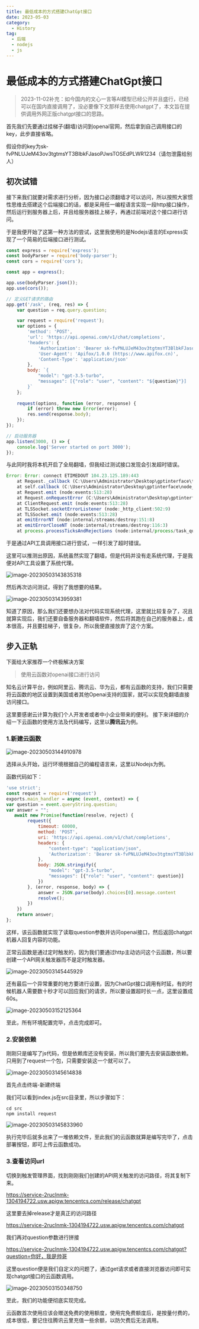 ```yaml
---
title: 最低成本的方式搭建ChatGpt接口
date: 2023-05-03
category:
  - History
tag:
  - 后端
  - nodejs
  - js
---
```

# 最低成本的方式搭建ChatGpt接口

> 2023-11-02补充：如今国内的文心一言等AI模型已经公开并且盛行，已经可以在国内直接调用了，没必要像下文那样去使用chatgpt了，本文旨在提供调用外网正版chatgpt接口的思路。

首先我们先要通过挂梯子(翻墙)访问到openai官网，然后拿到自己调用接口的key，此步直接省略。

假设你的key为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（请勿泄露给别人）

## 初次试错

接下来我们就要对需求进行分析，因为接口必须翻墙才可以访问，所以按照大家惯性思维去搭建这个后端接口的话，都是采用任一编程语言实现一段http接口操作，然后运行到服务器上后，并且给服务器挂上梯子，再通过前端对这个接口进行访问。

于是我便开始了这第一种方法的尝试，这里我使用的是Nodejs语言的Express实现了一个简易的后端接口进行测试。

```javascript
const express = require('express');
const bodyParser = require('body-parser');
const cors = require('cors');

const app = express();

app.use(bodyParser.json());
app.use(cors());

// 定义GET请求的路由
app.get('/ask', (req, res) => {
    var question = req.query.question;

    var request = require('request');
    var options = {
        'method': 'POST',
        'url': 'https://api.openai.com/v1/chat/completions',
        'headers': {
            'Authorization': 'Bearer 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',//这里替换成自己的key
            'User-Agent': 'Apifox/1.0.0 (https://www.apifox.cn)',
            'Content-Type': 'application/json'
        },
        body: `{
            "model": "gpt-3.5-turbo",
            "messages": [{"role": "user", "content": "${question}"}]
        }`
    };
    
    request(options, function (error, response) {
        if (error) throw new Error(error);
        res.send(response.body);
    });
});

// 启动服务器
app.listen(3000, () => {
    console.log('Server started on port 3000');
});

```

与此同时我将本机开启了全局翻墙，但我经过测试接口发现会引发超时错误。

```javascript
Error: Error: connect ETIMEDOUT 104.23.125.189:443
    at Request._callback (C:\Users\Administrator\Desktop\gptinterface\test.js:30:26)
    at self.callback (C:\Users\Administrator\Desktop\gptinterface\node_modules\request\request.js:185:22)
    at Request.emit (node:events:513:28)
    at Request.onRequestError (C:\Users\Administrator\Desktop\gptinterface\node_modules\request\request.js:877:8)
    at ClientRequest.emit (node:events:513:28)
    at TLSSocket.socketErrorListener (node:_http_client:502:9)
    at TLSSocket.emit (node:events:513:28)
    at emitErrorNT (node:internal/streams/destroy:151:8)
    at emitErrorCloseNT (node:internal/streams/destroy:116:3)
    at process.processTicksAndRejections (node:internal/process/task_queues:82:21)
```

于是通过API工具调用接口进行尝试，一样引发了超时错误。

这里可以推测出原因，系统虽然实现了翻墙，但是代码并没有走系统代理，于是我便对API工具设置了系统代理。

![image-20230503143835318](https://wqby-1304194722.cos.ap-nanjing.myqcloud.com/img/image-20230503143835318.png)

然后再次访问测试，得到了我想要的结果。

![image-20230503143959381](https://wqby-1304194722.cos.ap-nanjing.myqcloud.com/img/image-20230503143959381.png)

知道了原因，那么我们还要想办法对代码实现系统代理，这里就比较复杂了，况且就算实现后，我们还要自备服务器和翻墙软件，然后将其跑在自己的服务器上，成本很高，并且要挂梯子，很复杂，所以我便直接放弃了这个方案。

## 步入正轨

下面给大家推荐一个终极解决方案

> 使用云函数对openai接口进行访问

知名云计算平台，例如阿里云、腾讯云、华为云，都有云函数的支持，我们只需要将云函数的地区设置到美国或者其他Openai支持的国家，就可以实现免翻墙直接访问接口。

这里要感谢云计算为我们个人开发者或者中小企业带来的便利。
接下来详细的介绍一下云函数的使用方法及代码编写，这里以**腾讯云**为例。

### 1.新建云函数

![image-20230503144910978](https://wqby-1304194722.cos.ap-nanjing.myqcloud.com/img/image-20230503144910978.png)

选择从头开始，运行环境根据自己的编程语言来，这里以Nodejs为例。

函数代码如下：

```javascript
'use strict';
const request = require('request')
exports.main_handler = async (event, context) => {
var question = event.queryString.question;
var answer = "";
   await new Promise(function(resolve, reject) {
		request({
            timeout: 60000,
			method: 'POST',
			uri: 'https://api.openai.com/v1/chat/completions',
			headers: {
				"content-type": "application/json",
				'Authorization': 'Bearer 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'
			},
			body: JSON.stringify({
				"model": "gpt-3.5-turbo",
				"messages": [{"role": "user", "content": question}]
			})
		}, (error, response, body) => {
			answer = JSON.parse(body).choices[0].message.content
			resolve();
		})
	})
    return answer;
};
```

这样，该云函数就实现了读取question参数并访问openai接口，然后返回chatgpt机器人回复内容的功能。

正常云函数是通过定时触发的，因为我们要通过http主动访问这个云函数，所以要创建一个API网关触发器而不是定时触发器。

![image-20230503145445929](https://wqby-1304194722.cos.ap-nanjing.myqcloud.com/img/image-20230503145445929.png)



还有最后一个异常重要的地方要进行设置，因为ChatGpt接口调用有时延，有的时候机器人需要数十秒才可以回应我们的请求，所以要设置超时长一点，这里设置成60s。

![image-20230503152125364](https://wqby-1304194722.cos.ap-nanjing.myqcloud.com/img/image-20230503152125364.png)

至此，所有环境配置完毕，点击完成即可。

### 2.安装依赖

刚刚只是编写了js代码，但是依赖库还没有安装，所以我们要先去安装函数依赖。只用到了request一个包，只需要安装这一个就可以了。

![image-20230503145614838](https://wqby-1304194722.cos.ap-nanjing.myqcloud.com/img/image-20230503145614838.png)

首先点击终端-新建终端

我们可以看到index.js在src目录里，所以步骤如下：

```shell
cd src
npm install request
```

![image-20230503145833960](https://wqby-1304194722.cos.ap-nanjing.myqcloud.com/img/image-20230503145833960.png)

执行完毕后就多出来了一堆依赖文件，至此我们的云函数就算是编写完毕了，点击部署按钮，即可上传云函数成功。

### 3.查看访问url

切换到触发管理界面，找到刚刚我们创建的API网关触发的访问路径，将其复制下来。

https://service-2ruclnmk-1304194722.usw.apigw.tencentcs.com/release/chatgpt

这里要去掉release才是真正的访问路径

https://service-2ruclnmk-1304194722.usw.apigw.tencentcs.com/chatgpt

我们再对question参数进行拼接

https://service-2ruclnmk-1304194722.usw.apigw.tencentcs.com/chatgpt?question=你好，我是帅哥

这里question便是我们自定义的问题了，通过get请求或者直接浏览器访问即可实现chatgpt接口的云函数调用。

![image-20230503150348750](https://wqby-1304194722.cos.ap-nanjing.myqcloud.com/img/image-20230503150348750.png)

至此，我们的功能便彻底实现完成。

云函数首次使用应该会赠送免费的使用额度，使用完免费额度后，是按量付费的，成本很低，要记住往腾讯云里充值一些余额，以防欠费后无法调用。